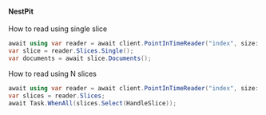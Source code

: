 #### NestPit


How to read using single slice

```c#
await using var reader = await client.PointInTimeReader("index", size: 10_000, slice: 1);
var slice = reader.Slices.Single();
var documents = await slice.Documents();
```

How to read using N slices

```c#
await using var reader = await client.PointInTimeReader("index", size: 10_000, slices: 4);
var slices = reader.Slices;
await Task.WhenAll(slices.Select(HandleSlice));
```
